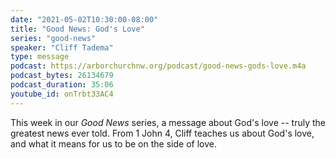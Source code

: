 ```yaml
---
date: "2021-05-02T10:30:00-08:00"
title: "Good News: God's Love"
series: "good-news"
speaker: "Cliff Tadema"
type: message
podcast: https://arborchurchnw.org/podcast/good-news-gods-love.m4a
podcast_bytes: 26134679
podcast_duration: 35:06
youtube_id: onTrbt33AC4
---
```


This week in our *Good News* series, a message about God's love -- truly the greatest news ever told. From 1 John 4, Cliff teaches us about God's love, and what it means for us to be on the side of love.
